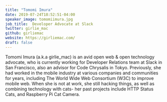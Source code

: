 ```yaml
---
title: "Tomomi Imura"
date: 2019-07-24T18:52:51-04:00
speaker_image: tomomiimura.jpg
job_title:  Developer Advocate at Slack
twitter: girlie_mac
github: girliemac
website: https://girliemac.com/
draft: false
---
```


Tomomi Imura (a.k.a girlie_mac) is an avid open web & open technology advocate, who is currently working for Developer Relations team at Slack in San Francisco, also an advisor for Code Chrysalis in Tokyo. Previously, she had worked in the mobile industry at various companies and communities for years, including The World Wide Web Consortium (W3C) to improve mobile web. When she is not at work, she still hacking things, as well as combining technology with cats- her past projects include HTTP Status Cats, and Raspberry Pi Cat Camera.
